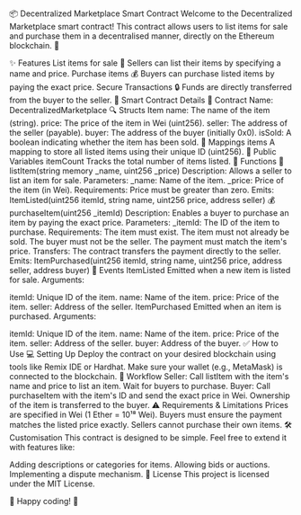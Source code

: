 📦 Decentralized Marketplace Smart Contract
Welcome to the Decentralized Marketplace smart contract! This contract allows users to list items for sale and purchase them in a decentralised manner, directly on the Ethereum blockchain. 🚀

✨ Features
List items for sale 🛒
Sellers can list their items by specifying a name and price.
Purchase items 💰
Buyers can purchase listed items by paying the exact price.
Secure Transactions 🔒
Funds are directly transferred from the buyer to the seller.
📜 Smart Contract Details
📂 Contract Name: DecentralizedMarketplace
🔍 Structs
Item
name: The name of the item (string).
price: The price of the item in Wei (uint256).
seller: The address of the seller (payable).
buyer: The address of the buyer (initially 0x0).
isSold: A boolean indicating whether the item has been sold.
🔗 Mappings
items
A mapping to store all listed items using their unique ID (uint256).
🔢 Public Variables
itemCount
Tracks the total number of items listed.
🚀 Functions
🛒 listItem(string memory _name, uint256 _price)
Description:
Allows a seller to list an item for sale.
Parameters:
_name: Name of the item.
_price: Price of the item (in Wei).
Requirements:
Price must be greater than zero.
Emits:
ItemListed(uint256 itemId, string name, uint256 price, address seller)
💰 purchaseItem(uint256 _itemId)
Description:
Enables a buyer to purchase an item by paying the exact price.
Parameters:
_itemId: The ID of the item to purchase.
Requirements:
The item must exist.
The item must not already be sold.
The buyer must not be the seller.
The payment must match the item's price.
Transfers:
The contract transfers the payment directly to the seller.
Emits:
ItemPurchased(uint256 itemId, string name, uint256 price, address seller, address buyer)
📡 Events
ItemListed
Emitted when a new item is listed for sale.
Arguments:

itemId: Unique ID of the item.
name: Name of the item.
price: Price of the item.
seller: Address of the seller.
ItemPurchased
Emitted when an item is purchased.
Arguments:

itemId: Unique ID of the item.
name: Name of the item.
price: Price of the item.
seller: Address of the seller.
buyer: Address of the buyer.
✅ How to Use
💻 Setting Up
Deploy the contract on your desired blockchain using tools like Remix IDE or Hardhat.
Make sure your wallet (e.g., MetaMask) is connected to the blockchain.
📖 Workflow
Seller:
Call listItem with the item's name and price to list an item.
Wait for buyers to purchase.
Buyer:
Call purchaseItem with the item's ID and send the exact price in Wei.
Ownership of the item is transferred to the buyer.
⚠️ Requirements & Limitations
Prices are specified in Wei (1 Ether = 10¹⁸ Wei).
Buyers must ensure the payment matches the listed price exactly.
Sellers cannot purchase their own items.
🛠️ Customisation
This contract is designed to be simple. Feel free to extend it with features like:

Adding descriptions or categories for items.
Allowing bids or auctions.
Implementing a dispute mechanism.
📝 License
This project is licensed under the MIT License.

🎉 Happy coding! 🎉
